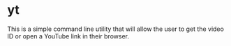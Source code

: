 # yt

This is a simple command line utility that will allow the user to get the video ID or open a YouTube link in their browser.
